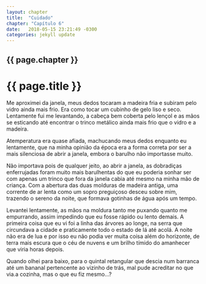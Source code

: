 ```yaml
---
layout: chapter
title:  "Cuidado"
chapter: "Capítulo 6"
date:   2018-05-15 23:21:49 -0300
categories: jekyll update
---
```






## {{ page.chapter }}
# {{ page.title }} 

Me aproximei da janela, meus dedos tocaram a madeira fria e subiram pelo vidro ainda mais frio.
Era como tocar um cubinho de gelo liso e seco. Lentamente fui me levantando, a cabeça bem coberta pelo
lençol e as mãos se esticando até encontrar o trinco metálico ainda mais frio que o vidro e a madeira. 

Atemperatura era quase afiada, machucando meus dedos enquanto eu lentamente, que na minha opinião da
época era a forma correta por ser a mais silenciosa de abrir a janela, embora o barulho não importasse
muito.

Não importava pois de qualquer jeito, ao abrir a janela, as dobradiças enferrujadas foram muito
mais barulhentas do que eu poderia sonhar ser com apenas um trinco que fora da janela cabia até mesmo
na minha mão de criança. Com a abertura das duas molduras de madeira antiga, uma corrente de ar lenta
como um sopro preguiçoso desceu sobre mim, trazendo o sereno da noite, que formava gotinhas de água
após um tempo.

Levantei lentamente, as mãos na moldura tanto me puxando quanto me empurrando, assim
impedindo que eu fosse rápido ou lento demais. A primeira coisa que eu vi foi a linha das árvores ao
longe, na serra que circundava a cidade e praticamente todo o estado de lá até acolá. A noite não era de lua e por isso eu não podia ver muita coisa além do horizonte, de terra mais escura que o céu de nuvens e um brilho tímido do amanhecer que viria horas depois.

Quando olhei para baixo, para o quintal retangular que descia num barranca até um bananal
pertencente ao vizinho de trás, mal pude acreditar no que via.a cozinha, mas o que eu fiz mesmo...?


